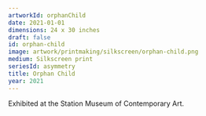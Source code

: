 ```yaml
---
artworkId: orphanChild
date: 2021-01-01
dimensions: 24 x 30 inches
draft: false
id: orphan-child
image: artwork/printmaking/silkscreen/orphan-child.png
medium: Silkscreen print
seriesId: asymmetry
title: Orphan Child
year: 2021
---
```


Exhibited at the Station Museum of Contemporary Art.